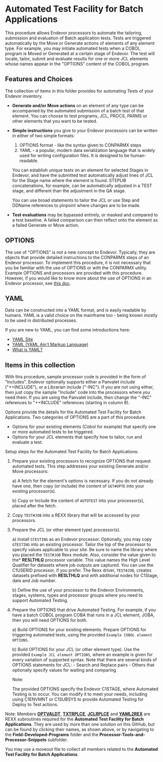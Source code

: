 # Automated Test Facility for Batch Applications

This procedure allows Endevor processors to automate the tailoring, submission and evaluation of Batch application tests. Tests are triggered automatically by the Move or Generate actions of elements of any element type. For example, you may initiate automated tests when a COBOL program is Moved or Generated at a certain stage of Endevor. The test will locate, tailor, submit and evaluate results for one or more JCL elements whose names appear in the "OPTIONS" content of the COBOL program. 

## Features and  Choices
The collection of items in this folder provides for automating Tests of your Endevor inventory. 

- **Generate and/or Move actions** on an element of any type can be accompanied by the automated submission of a batch test of that element. You can choose to test programs, JCL, PROCS, PARMS or other elements that you want to be tested.

- **Simple instructions** you give to your Endevor processors can be written in either of two simple formats:
    1) OPTIONS format - like the syntax given to CONPARMX steps
    2) YAML - a popular, modern data serialization language that is widely used for writing configuration files. It is designed to be human-readable.

    You can establish unique tests on an element for selected Stages in Endevor, and have the submitted test automatically adjust lines of JCL for the Stage name where the element is found. STEPLIB concatenations,  for example, can be automatically adjusted in a TEST stage, and different than the adjustment in the QA stage. 

    You can use broad statements to tailor the JCL or use Step and DDName references to pinpoint where changes are to be made. 

- **Test evaluations** may be bypassed entirely, or masked and compared to a test baseline. A failed comparison can then reflect onto the element as a failed Generate or Move action. 

## OPTIONS

The use of "OPTIONS" is not a new concept to Endevor. Typically, they are objects that provide detailed instructions to the CONPARMX steps of an Endevor processor. To implement this procedure, it is not necessary that you be familiar with the use of OPTIONS or with the CONPARMX utility. Example OPTIONS and processors are provided with this procedure. However, if you would like to know more about the use of OPTIONS in an Endevor processor, see [this doc](https://techdocs.broadcom.com/us/en/ca-mainframe-software/devops/ca-endevor-software-change-manager/18-1/administrating/processors/processor-utilities.html#concept.dita_f657792fe5b63ba8cd9304095175664793517854_CONPARMXUtility).

## YAML 

Data can be constructed into a YAML format, and is easily readable by humans. YAML is a valid choice on the mainframe too - being known mostly to be used in distributed processes.

If you are new to YAML, you can find some introductions here:

 - [YAML Site](https://yaml.org/spec/1.2.2/)
 - [YAML (YAML Ain't Markup Language)](https://www.techtarget.com/searchitoperations/definition/YAML-YAML-Aint-Markup-Language)
 - [What is YAML?](https://www.freecodecamp.org/news/what-is-yaml-the-yml-file-format/)

## Items in this collection

With this procedure, sample processor code is provided in the form of "Includes". Endevor optionally supports either a Panvalet include ("++INCLUDE"), or a Librarian include ("-INC"). If you are not using either, then just copy the sample "Include" code into the processors where you need them. If you are using the Panvalet include, then change the "-INC" references to "++INCLUDE" references (starting in column 8).

Options provide the details for the Automated Test Facility for Batch Applications. Two categories of OPTIONS are a part of this procedure.

- Options for your existing elements (Cobol for example) that specify one or more automated tests to be triggered. 
- Options for your JCL elements that specify how to tailor, run and evaluate a test.

Setup steps for the Automated Test Facility for Batch Applications: 

1)	Prepare your existing processors to recognize OPTIONS that request automated tests. This step addresses your existing Generate and/or Move processors:

    a)  A fetch for the element's options is necessary. If you do not already have one, then copy (or include) the content of `GET#OPTE` into your existing processor(s).  

    b)  Copy or Include the content of `AUTOTEST` into your processor(s), placed after the fetch.  

2)  Copy `TEST#JOB` into a REXX library that will be accessed by your processors.

3)	Prepare the JCL (or other element type) processor(s).  

    a)	Install `GTESTING` as an Endevor processor. Optionally, you may copy `GTESTING` into an existing processor. Tailor the top of the processor to specify values applicable to your site. Be sure to name the library where you placed the `TEST#JOB` Rexx module. Also, consider the value given to the* **RESLTHLQ** processor variable. This value names the High Level Qualifier for datasets where job outputs are captured. You can use the C1USERID processor, if you prefer. The Rexx driver, `TEST#JOB`, creates datasets prefixed with **RESLTHLQ** and with additional nodes for C1Stage, date and Job number.

    b)  Define the use of your processor to the Endevor Environments, stages, systems, types and processor groups where you need to support Automated Testing.

4)  Prepare the OPTIONS that drive Automated Testing. For example, if you have a batch COBOL program COBA that runs in a JCL element, JOBA, then you will need OPTIONS for both.

    a) Build OPTIONS for your existing elements.  Prepare OPTIONS for triggering automated tests, using the provided `Example COBOL element OPTIONS`.

    b) Build OPTIONS for your JCL (or other element type). Use the provided `Example JCL element OPTIONS`, where an example is given for every variation of supported syntax. Note that there are several kinds of OPTIONS statements for JCL:
        - Search and Replace pairs
        - Others that optionally specify values for waiting and comparing 

    Note:

    The provided OPTIONS specify the Endevor C1STAGE, where Automated Testing is to occur. You can modify it to meet your needs, including using C1ENVMNT or C1SUBSYS to provide Automated Testing for Deploy to Test actions.


Note: Members **[OPTVALDT](https://github.com/BroadcomMFD/broadcom-product-scripts/blob/main/endevor/Field-Developed-Programs/Processor-Tools-and-Processor-Snippets/OPTVALDT.rex)**, **[TXTRPLCE](https://github.com/BroadcomMFD/broadcom-product-scripts/blob/main/endevor/Field-Developed-Programs/Processor-Tools-and-Processor-Snippets/TXTRPLCE.rex)**, **[JCLRPLCE](https://github.com/BroadcomMFD/broadcom-product-scripts/blob/main/endevor/Field-Developed-Programs/Processor-Tools-and-Processor-Snippets/JCLRPLCE.rex)** and **[YAML2REX](https://github.com/BroadcomMFD/broadcom-product-scripts/blob/main/endevor/Field-Developed-Programs/Processor-Tools-and-Processor-Snippets/YAML2REX.rex)** are REXX subroutines required for the **Automated Test Facility for Batch Applications**. They are used by more than one solution on this GitHub, but can be found by clicking their names, as shown above, or by navigating to the **Field-Developed-Programs** folder and the **Processor-Tools-and-Processor-Snippets** subfolder.

You may use a moveout file to collect all members related to the **Automated Test Facility for Batch Applications**.
